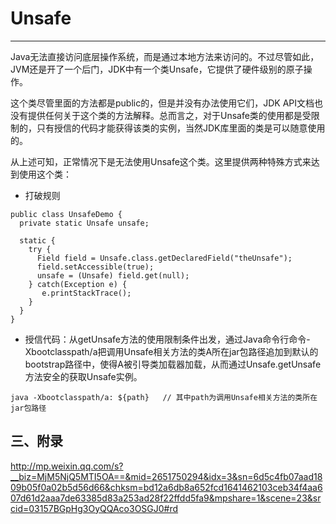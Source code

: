 # Unsafe
---
Java无法直接访问底层操作系统，而是通过本地方法来访问的。不过尽管如此，JVM还是开了一个后门，JDK中有一个类Unsafe，它提供了硬件级别的原子操作。

这个类尽管里面的方法都是public的，但是并没有办法使用它们，JDK API文档也没有提供任何关于这个类的方法解释。总而言之，对于Unsafe类的使用都是受限制的，只有授信的代码才能获得该类的实例，当然JDK库里面的类是可以随意使用的。

从上述可知，正常情况下是无法使用Unsafe这个类。这里提供两种特殊方式来达到使用这个类：

* 打破规则
```
public class UnsafeDemo {
  private static Unsafe unsafe;
  
  static {
    try {
      Field field = Unsafe.class.getDeclaredField("theUnsafe");
      field.setAccessible(true);
      unsafe = (Unsafe) field.get(null);
    } catch(Exception e) {
       e.printStackTrace();
    }
  }
}

```
* 授信代码：从getUnsafe方法的使用限制条件出发，通过Java命令行命令-Xbootclasspath/a把调用Unsafe相关方法的类A所在jar包路径追加到默认的bootstrap路径中，使得A被引导类加载器加载，从而通过Unsafe.getUnsafe方法安全的获取Unsafe实例。
```
java -Xbootclasspath/a: ${path}   // 其中path为调用Unsafe相关方法的类所在jar包路径 
```






## 三、附录
http://mp.weixin.qq.com/s?__biz=MjM5NjQ5MTI5OA==&mid=2651750294&idx=3&sn=6d5c4fb07aad1809b05f0a02b5d56d66&chksm=bd12a6db8a652fcd1641462103ceb34f4aa607d61d2aaa7de63385d83a253ad28f22ffdd5fa9&mpshare=1&scene=23&srcid=03157BGpHg3OyQQAco3OSGJ0#rd
